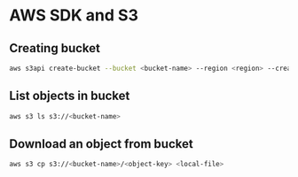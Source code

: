 # AWS SDK and S3

## Creating bucket

```bash
aws s3api create-bucket --bucket <bucket-name> --region <region> --create-bucket-configuration LocationConstraint=<region>
```

## List objects in bucket

```bash
aws s3 ls s3://<bucket-name>
```

## Download an object from bucket

```bash
aws s3 cp s3://<bucket-name>/<object-key> <local-file>
```
